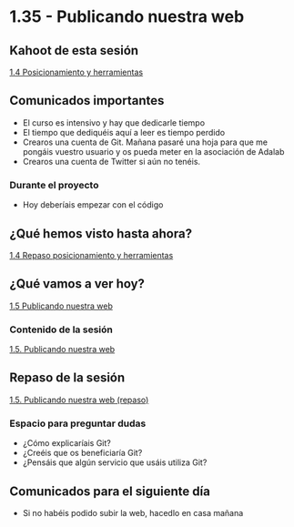 # 1.35 - Publicando nuestra web

## Kahoot de esta sesión

[1.4 Posicionamiento y herramientas](https://play.kahoot.it/#/k/44d20a8a-0537-49b2-8199-4fce686587cc)


## Comunicados importantes

- El curso es intensivo y hay que dedicarle tiempo
- El tiempo que dediquéis aquí a leer es tiempo perdido
- Crearos una cuenta de Git. Mañana pasaré una hoja para que me pongáis vuestro usuario y os pueda meter en la asociación de Adalab
- Crearos una cuenta de Twitter si aún no tenéis.

### Durante el proyecto

- Hoy deberíais empezar con el código


## ¿Qué hemos visto hasta ahora?

[1.4 Repaso posicionamiento y herramientas](https://drive.google.com/open?id=0B3IpQkIeRKHgbExNV2Mxc1ByMms)


## ¿Qué vamos a ver hoy?

[1.5 Publicando nuestra web](https://drive.google.com/open?id=0B3IpQkIeRKHgV3JLQUtHR3JFazQ)

### Contenido de la sesión

[1.5. Publicando nuestra web](sprint_1/1_5_publicando_nuestra_web.html)


## Repaso de la sesión

[1.5. Publicando nuestra web (repaso)](https://drive.google.com/open?id=0B3IpQkIeRKHgU21MR2hldmltajQ)

### Espacio para preguntar dudas

- ¿Cómo explicaríais Git?
- ¿Creéis que os beneficiaría Git?
- ¿Pensáis que algún servicio que usáis utiliza Git?


## Comunicados para el siguiente día

- Si no habéis podido subir la web, hacedlo en casa mañana
